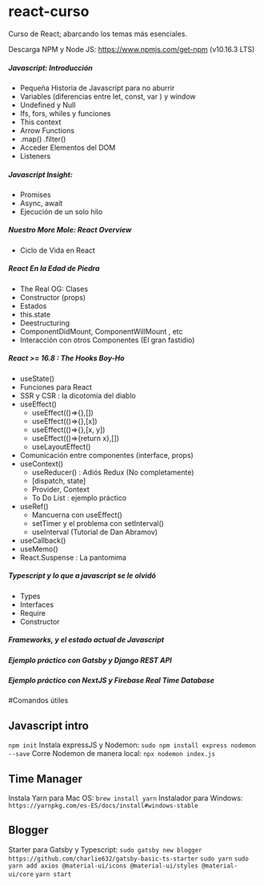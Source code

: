 # react-curso
Curso de React; abarcando los temas más esenciales.

Descarga NPM y Node JS: https://www.npmjs.com/get-npm (v10.16.3 LTS)


##### Javascript: Introducción
  * Pequeña Historia de Javascript para no aburrir
  * Variables (diferencias entre let, const, var ) y window
  * Undefined y Null
  * Ifs, fors, whiles y funciones
  * This context
  * Arrow Functions
  * .map() .filter()
  * Acceder Elementos del DOM
  * Listeners
##### Javascript Insight:
  * Promises
  * Async, await 
  * Ejecución de un solo hilo
##### Nuestro More Mole: React Overview
  * Ciclo de Vida en React
##### React En la Edad de Piedra
  * The Real OG: Clases
  * Constructor (props)
  * Estados
  * this.state
  * Deestructuring
  * ComponentDidMount, ComponentWillMount , etc
  * Interacción con otros Componentes (El gran fastidio)
##### React >= 16.8 : The Hooks Boy-Ho
  * useState()
  * Funciones para React
  * SSR y CSR : la dicotomía del diablo
  * useEffect()
    * useEffect(()=>{},[])
    * useEffect(()=>{},[x])
    * useEffect(()=>{},[x, y])
    * useEffect(()=>{return x},[])
    * useLayoutEffect()
  * Comunicación entre componentes (interface, props)
  * useContext()
    * useReducer() : Adiós Redux (No completamente)
    * [dispatch, state]
    * Provider, Context
    * To Do List : ejemplo práctico
  * useRef()
    * Mancuerna con useEffect()
    * setTimer y el problema con setInterval()
    * useInterval (Tutorial de Dan Abramov)
  * useCallback()
  * useMemo()
  * React.Suspense : La pantomima

##### Typescript y lo que a javascript se le olvidó
  * Types
  * Interfaces
  * Require
  * Constructor
##### Frameworks, y el estado actual de Javascript
##### Ejemplo práctico	con Gatsby y Django REST API
##### Ejemplo práctico	con NextJS y Firebase Real Time Database


#Comandos útiles
## Javascript intro
`npm init`
Instala expressJS y Nodemon:
`sudo npm install express nodemon --save`
Corre Nodemon de manera local:
`npx nodemon index.js`
## Time Manager
Instala Yarn para Mac OS:
`brew install yarn`
Instalador para Windows:
`https://yarnpkg.com/es-ES/docs/install#windows-stable`

## Blogger
Starter para Gatsby y Typescript:
`sudo gatsby new blogger https://github.com/charlie632/gatsby-basic-ts-starter`
`sudo yarn`
`sudo yarn add axios @material-ui/icons @material-ui/styles @material-ui/core`
`yarn start`

